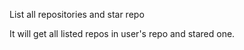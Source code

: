 List all repositories and star repo

It will get all listed repos in user's repo and stared one.





